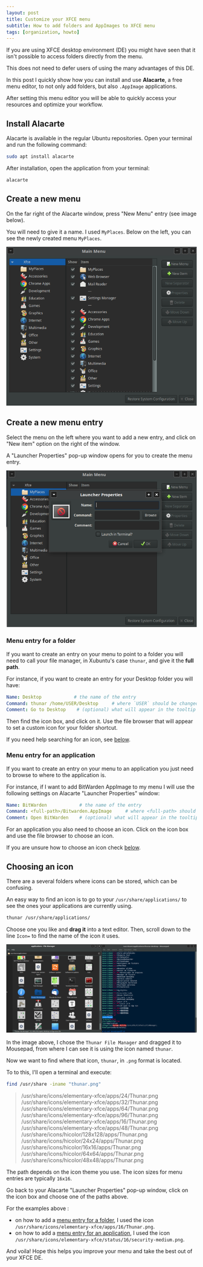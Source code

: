 ```yaml
---
layout: post
title: Customize your XFCE menu
subtitle: How to add folders and AppImages to XFCE menu
tags: [organization, howto]
---
```

If you are using XFCE desktop environment (DE) you might have seen that it isn't possible to access folders directly from the menu.

This does not need to defer users of using the many advantages of this DE.

In this post I quickly show how you can install and use **Alacarte**, a free menu editor, to not only add folders, but also `.AppImage` applications.

After setting this menu editor you will be able to quickly access your resources and optimize your workflow.

## Install Alacarte

Alacarte is available in the regular Ubuntu repositories. Open your terminal and run the following command:

```sh
sudo apt install alacarte
```

After installation, open the application from your terminal:

```sh
alacarte
```

## Create a new menu

On the far right of the Alacarte window, press "New Menu" entry (see image below).

You will need to give it a name. I used `MyPlaces`.
Below on the left, you can see the newly created menu `MyPlaces`.

![image-20220314104525583](/assets/img/image-20220314104525583.png)

## Create a new menu entry

Select the menu on the left where you want to add a new entry, and click on "New item" option on the right of the window.

A "Launcher Properties" pop-up window opens for you to create the menu entry.

![image-20220314105004136](/assets/img/image-20220314105004136.png)



### Menu entry for a folder

If you want to create an entry on your menu to point to a folder you will need to call your file manager, in Xubuntu's case `thunar`, and give it the **full path**.

For instance, if you want to create an entry for your Desktop folder you will have:

```yml
Name: Desktop            # the name of the entry
Command: thunar /home/USER/Desktop     # where `USER` should be changed to your username
Comment: Go to Desktop    # (optional) what will appear in the tooltip when you hover your mouse on the entry
```


Then find the icon box, and click on it. Use the file browser that will appear to set a custom icon for your folder shortcut.

If you need help searching for an icon, see [below](#choosing-an-icon).



### Menu entry for an application

If you want to create an entry on your menu to an application you just need to browse to where to the application is.

For instance, if I want to add BitWarden AppImage to my menu I will use the following settings on Alacarte "Launcher Properties" window:

```yml
Name: BitWarden            # the name of the entry
Command: <full-path>/Bitwarden.AppImage     # where <full-path> should be changed to the full path to your application
Comment: Open BitWarden    # (optional) what will appear in the tooltip when you hover your mouse on the entry
```

For an application you also need to choose an icon. Click on the icon box and use the file browser to choose an icon. 

If you are unsure how to choose an icon check [below](#choosing-an-icon).





## Choosing an icon

There are a several folders where icons can be stored, which can be confusing.

An easy way to find an icon is to go to your `/usr/share/applications/` to see the ones your applications are currently using.

```sh
thunar /usr/share/applications/
```

Choose one you like and **drag it** into a text editor. Then, scroll down to the line `Icon=`  to find the name of the icon it uses.

![image-20220314113223728](/assets/img/image-20220314113223728.png)

In the image above, I chose the `Thunar File Manager` and dragged it to Mousepad, from where I can see it is using the icon named `thunar`.

Now we want to find where that icon, `thunar`, in `.png` format is located.

To to this, I'll open a terminal and execute:

```sh
find /usr/share -iname "thunar.png"
```

> /usr/share/icons/elementary-xfce/apps/24/Thunar.png
> /usr/share/icons/elementary-xfce/apps/32/Thunar.png
> /usr/share/icons/elementary-xfce/apps/64/Thunar.png
> /usr/share/icons/elementary-xfce/apps/96/Thunar.png
> /usr/share/icons/elementary-xfce/apps/16/Thunar.png
> /usr/share/icons/elementary-xfce/apps/48/Thunar.png
> /usr/share/icons/hicolor/128x128/apps/Thunar.png
> /usr/share/icons/hicolor/24x24/apps/Thunar.png
> /usr/share/icons/hicolor/16x16/apps/Thunar.png
> /usr/share/icons/hicolor/64x64/apps/Thunar.png
> /usr/share/icons/hicolor/48x48/apps/Thunar.png

The path depends on the icon theme you use. The icon sizes for menu entries are typically `16x16`.

Go back to your Alacarte "Launcher Properties" pop-up window, click on the icon box and choose one of the paths above. 

For the examples above :
* on how to add a [menu entry for a folder](#menu-entry-for-a-folder), I used the icon `/usr/share/icons/elementary-xfce/apps/16/Thunar.png`.
* on how to add a [menu entry for an application](#menu-entry-for-an-application), I used the icon `/usr/share/icons/elementary-xfce/status/16/security-medium.png`.

And voila! Hope this helps you improve your menu and take the best out of your XFCE DE.